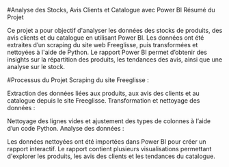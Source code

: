 #Analyse des Stocks, Avis Clients et Catalogue avec Power BI
Résumé du Projet

Ce projet a pour objectif d'analyser les données des stocks de produits, des avis clients et du catalogue en utilisant Power BI. Les données ont été extraites d’un scraping du site web Freeglisse, puis transformées et nettoyées à l'aide de Python.
Le rapport Power BI permet d’obtenir des insights sur la répartition des produits, les tendances des avis, ainsi que une analyse sur le stock.

#Processus du Projet
Scraping du site Freeglisse :

Extraction des données liées aux produits, aux avis des clients et au catalogue depuis le site Freeglisse.
Transformation et nettoyage des données :

Nettoyage des lignes vides et ajustement des types de colonnes à l’aide d’un code Python.
Analyse des données :

Les données nettoyées ont été importées dans Power BI pour créer un rapport interactif.
Le rapport contient plusieurs visualisations permettant d'explorer les produits, les avis des clients et les tendances du catalogue.
